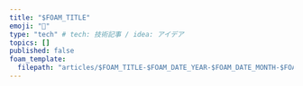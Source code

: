 ```yaml
---
title: "$FOAM_TITLE"
emoji: "🦔"
type: "tech" # tech: 技術記事 / idea: アイデア
topics: []
published: false
foam_template: 
  filepath: "articles/$FOAM_TITLE-$FOAM_DATE_YEAR-$FOAM_DATE_MONTH-$FOAM_DATE_DATE.md"
---
```

